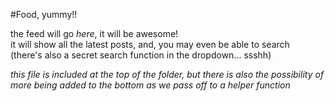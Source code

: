 #Food, yummy!!

the feed will go _here_, it will be awesome!  
it will show all the latest posts, and, you may even be able to search  
(there's also a secret search function in the dropdown... ssshh)

_this file is included at the top of the folder, but there is also the
possibility of more being added to the bottom as we pass off to a helper
function_
